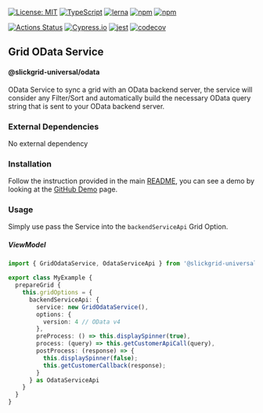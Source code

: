 [![License: MIT](https://img.shields.io/badge/License-MIT-yellow.svg)](https://opensource.org/licenses/MIT)
[![TypeScript](https://img.shields.io/badge/%3C%2F%3E-TypeScript-%230074c1.svg)](http://www.typescriptlang.org/)
[![lerna](https://img.shields.io/badge/maintained%20with-lerna-cc00ff.svg)](https://lerna.js.org/)
[![npm](https://img.shields.io/npm/v/@slickgrid-universal/odata.svg?color=forest)](https://www.npmjs.com/package/@slickgrid-universal/odata)
[![npm](https://img.shields.io/npm/dy/@slickgrid-universal/odata?color=forest)](https://www.npmjs.com/package/@slickgrid-universal/odata)

[![Actions Status](https://github.com/ghiscoding/slickgrid-universal/workflows/CI%20Build/badge.svg)](https://github.com/ghiscoding/slickgrid-universal/actions)
[![Cypress.io](https://img.shields.io/badge/tested%20with-Cypress-04C38E.svg)](https://www.cypress.io/)
[![jest](https://jestjs.io/img/jest-badge.svg)](https://github.com/facebook/jest)
[![codecov](https://codecov.io/gh/ghiscoding/slickgrid-universal/branch/master/graph/badge.svg)](https://codecov.io/gh/ghiscoding/slickgrid-universal)

## Grid OData Service
#### @slickgrid-universal/odata

OData Service to sync a grid with an OData backend server, the service will consider any Filter/Sort and automatically build the necessary OData query string that is sent to your OData backend server.

### External Dependencies
No external dependency

### Installation
Follow the instruction provided in the main [README](https://github.com/ghiscoding/slickgrid-universal#installation), you can see a demo by looking at the [GitHub Demo](https://ghiscoding.github.io/slickgrid-universal/#/example09) page.

### Usage
Simply use pass the Service into the `backendServiceApi` Grid Option.

##### ViewModel
```ts
import { GridOdataService, OdataServiceApi } from '@slickgrid-universal/odata';

export class MyExample {
  prepareGrid {
    this.gridOptions = {
      backendServiceApi: {
        service: new GridOdataService(),
        options: {
          version: 4 // OData v4
        },
        preProcess: () => this.displaySpinner(true),
        process: (query) => this.getCustomerApiCall(query),
        postProcess: (response) => {
          this.displaySpinner(false);
          this.getCustomerCallback(response);
        }
      } as OdataServiceApi
    }
  }
}
```
